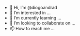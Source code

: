 - 👋 Hi, I’m @diogoandrad
- 👀 I’m interested in ...
- 🌱 I’m currently learning ...
- 💞️ I’m looking to collaborate on ...
- 📫 How to reach me ...

<!---
diogoandrad/diogoandrad is a ✨ special ✨ repository because its `README.md` (this file) appears on your GitHub profile.
You can click the Preview link to take a look at your changes.
--->
